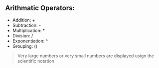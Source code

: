 ## Arithmatic Operators:
- Addition: +
- Subtraction: -
- Multiplication: *
- Division: /
- Exponentiation: ^
- Grouping: ()

> Very large numbers or very small numbers are displayed usign the scientific notation